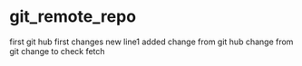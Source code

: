 # git_remote_repo
first git hub
first changes
new line1 added
change from git hub
change from git
change to check fetch
